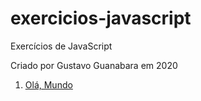 # exercicios-javascript
 Exercícios de JavaScript

 Criado por Gustavo Guanabara em 2020

 1. [Olá, Mundo](/exercicios-javascript/ex001)
